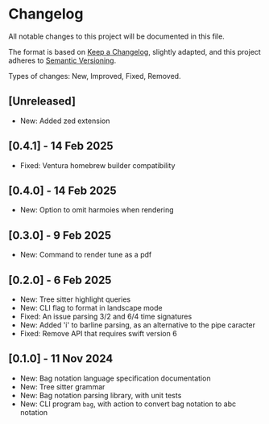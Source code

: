 # Changelog

All notable changes to this project will be documented in this file.

The format is based on [Keep a Changelog](https://keepachangelog.com/en/1.1.0/), slightly adapted,
and this project adheres to [Semantic Versioning](https://semver.org/spec/v2.0.0.html).

Types of changes: New, Improved, Fixed, Removed.

## [Unreleased]

- New: Added zed extension

## [0.4.1] - 14 Feb 2025

- Fixed: Ventura homebrew builder compatibility

## [0.4.0] - 14 Feb 2025

- New: Option to omit harmoies when rendering

## [0.3.0] - 9 Feb 2025

- New: Command to render tune as a pdf

## [0.2.0] - 6 Feb 2025

- New: Tree sitter highlight queries
- New: CLI flag to format in landscape mode
- Fixed: An issue parsing 3/2 and 6/4 time signatures
- New: Added 'i' to barline parsing, as an alternative to the pipe caracter
- Fixed: Remove API that requires swift version 6

## [0.1.0] - 11 Nov 2024

- New: Bag notation language specification documentation
- New: Tree sitter grammar
- New: Bag notation parsing library, with unit tests
- New: CLI program `bag`, with action to convert bag notation to abc notation
